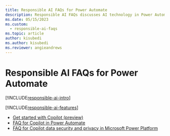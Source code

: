 ```yaml
---
title: Responsible AI FAQs for Power Automate
description: Responsible AI FAQs discusses AI technology in Power Automate and the key considerations for making use of this technology responsibly.
ms.date: 05/15/2023
ms.custom: 
  - responsible-ai-faqs
ms.topic: article
author: kisubedi
ms.author: kisubedi
ms.reviewer: angieandrews
---
```


# Responsible AI FAQs for Power Automate

[!INCLUDE[responsible-ai-intro](./includes/responsible-ai-intro.md)]

[!INCLUDE[responsible-ai-features](./includes/responsible-ai-features.md)]

- [Get started with Copilot (preview)](get-started-with-copilot.md)
- [FAQ for Copilot in Power Automate](faqs-copilot.md)
- [FAQ for Copilot data security and privacy in Microsoft Power Platform](/power-platform/faqs-copilot-data-security-privacy)
